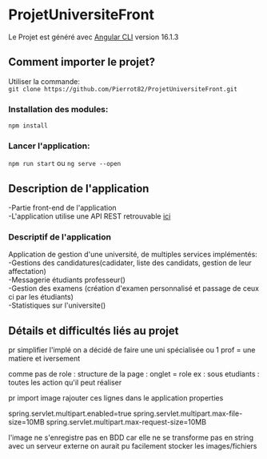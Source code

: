 # ProjetUniversiteFront
Le Projet est généré avec [Angular CLI](https://github.com/angular/angular-cli) version 16.1.3

## Comment importer le projet?
Utiliser la commande:  
`git clone https://github.com/Pierrot82/ProjetUniversiteFront.git`

### Installation des modules:
`npm install`

### Lancer l'application:
`npm run start` ou `ng serve --open`

## Description de l'application
-Partie front-end de l'application  
-L'application utilise une API REST retrouvable [ici](https://github.com/Pierrot82/ProjetUniversiteBack)

### Descriptif de l'application
Application de gestion d'une université, de multiples services implémentés:  
-Gestions des candidatures(cadidater, liste des candidats, gestion de leur affectation)  
-Messagerie étudiants professeur()  
-Gestion des examens (création d'examen personnalisé et passage de ceux ci par les étudiants)  
-Statistiques sur l'universite()  

## Détails et difficultés liés au projet
pr simplifier l'implé on a décidé de faire une uni spécialisée ou 1 prof = une matiere et iversement

comme pas de role : structure de la page : onglet = role
ex : sous etudiants : toutes les action qu'il peut réaliser

pr import image rajouter ces lignes dans le application properties

spring.servlet.multipart.enabled=true
spring.servlet.multipart.max-file-size=10MB
spring.servlet.multipart.max-request-size=10MB

l'image ne s'enregistre pas en BDD car elle ne se transforme pas en string
avec un serveur externe on aurait pu facilement stocker les images/fichiers


